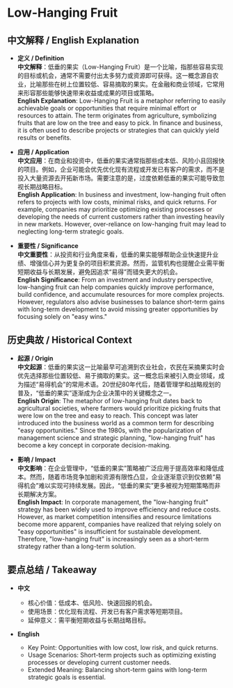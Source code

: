 # Low-Hanging Fruit

## 中文解释 / English Explanation

* **定义 / Definition**  
  **中文解释**：低垂的果实（Low-Hanging Fruit）是一个比喻，指那些容易实现的目标或机会，通常不需要付出太多努力或资源即可获得。这一概念源自农业，比喻那些在树上位置较低、容易摘取的果实。在金融和商业领域，它常用来形容那些能够快速带来收益或成果的项目或策略。  
  **English Explanation**: Low-Hanging Fruit is a metaphor referring to easily achievable goals or opportunities that require minimal effort or resources to attain. The term originates from agriculture, symbolizing fruits that are low on the tree and easy to pick. In finance and business, it is often used to describe projects or strategies that can quickly yield results or benefits.

* **应用 / Application**  
  **中文应用**：在商业和投资中，低垂的果实通常指那些成本低、风险小且回报快的项目。例如，企业可能会优先优化现有流程或开发已有客户的需求，而不是投入大量资源去开拓新市场。需要注意的是，过度依赖低垂的果实可能导致忽视长期战略目标。  
  **English Application**: In business and investment, low-hanging fruit often refers to projects with low costs, minimal risks, and quick returns. For example, companies may prioritize optimizing existing processes or developing the needs of current customers rather than investing heavily in new markets. However, over-reliance on low-hanging fruit may lead to neglecting long-term strategic goals.

* **重要性 / Significance**  
  **中文重要性**：从投资和行业角度来看，低垂的果实能够帮助企业快速提升业绩、增强信心并为更复杂的项目积累资源。然而，监管机构也提醒企业需平衡短期收益与长期发展，避免因追求“易得”而错失更大的机会。  
  **English Significance**: From an investment and industry perspective, low-hanging fruit can help companies quickly improve performance, build confidence, and accumulate resources for more complex projects. However, regulators also advise businesses to balance short-term gains with long-term development to avoid missing greater opportunities by focusing solely on "easy wins."

## 历史典故 / Historical Context

* **起源 / Origin**  
  **中文起源**：低垂的果实这一比喻最早可追溯到农业社会，农民在采摘果实时会优先选择那些位置较低、易于摘取的果实。这一概念后来被引入商业领域，成为描述“易得机会”的常用术语。20世纪80年代后，随着管理学和战略规划的普及，“低垂的果实”逐渐成为企业决策中的关键概念之一。  
  **English Origin**: The metaphor of low-hanging fruit dates back to agricultural societies, where farmers would prioritize picking fruits that were low on the tree and easy to reach. This concept was later introduced into the business world as a common term for describing "easy opportunities." Since the 1980s, with the popularization of management science and strategic planning, "low-hanging fruit" has become a key concept in corporate decision-making.

* **影响 / Impact**  
  **中文影响**：在企业管理中，“低垂的果实”策略被广泛应用于提高效率和降低成本。然而，随着市场竞争加剧和资源有限性凸显，企业逐渐意识到仅依赖“易得机会”难以实现可持续发展。因此，“低垂的果实”更多被视为短期策略而非长期解决方案。  
  **English Impact**: In corporate management, the "low-hanging fruit" strategy has been widely used to improve efficiency and reduce costs. However, as market competition intensifies and resource limitations become more apparent, companies have realized that relying solely on "easy opportunities" is insufficient for sustainable development. Therefore, "low-hanging fruit" is increasingly seen as a short-term strategy rather than a long-term solution.

## 要点总结 / Takeaway

* **中文**  
  - 核心价值：低成本、低风险、快速回报的机会。  
  - 使用场景：优化现有流程、开发已有客户需求等短期项目。  
  - 延伸意义：需平衡短期收益与长期战略目标。

* **English**  
  - Key Point: Opportunities with low cost, low risk, and quick returns.  
  - Usage Scenarios: Short-term projects such as optimizing existing processes or developing current customer needs.  
  - Extended Meaning: Balancing short-term gains with long-term strategic goals is essential.